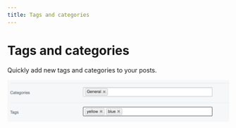 ```yaml
---
title: Tags and categories
---
```


# Tags and categories

Quickly add new tags and categories to your posts.

![](_images/blogpost-add-tags-categories.png)
